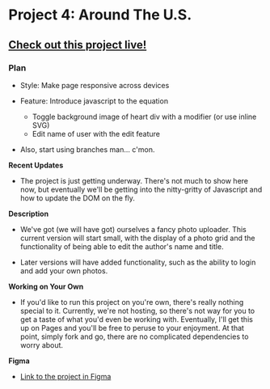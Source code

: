 # Project 4: Around The U.S.

## [Check out this project live!](https://mccambley.github.io/web_project_4/)

### Plan

* Style: Make page responsive across devices
* Feature: Introduce javascript to the equation
  * Toggle background image of heart div with a modifier (or use inline SVG)
  * Edit name of user with the edit feature

* Also, start using branches man... c'mon.

**Recent Updates**

* The project is just getting underway. There's not much to show here now, but eventually we'll be getting into the nitty-gritty of Javascript and how to update the DOM on the fly.

**Description**

* We've got (we will have got) ourselves a fancy photo uploader. This current version will start small, with the display of a photo grid and the functionality of being able to edit the author's name and title.

* Later versions will have added functionality, such as the ability to login and add your own photos.

**Working on Your Own**

* If you'd like to run this project on you're own, there's really nothing special to it. Currently, we're not hosting, so there's not way for you to get a taste of what you'd even be working with. Eventually, I'll get this up on Pages and you'll be free to peruse to your enjoyment. At that point, simply fork and go, there are no complicated dependencies to worry about.

**Figma**

* [Link to the project in Figma](https://www.figma.com/file/SurN1jaeEQIhuZEDMhmWWf/Sprint-4-Around-The-U.S.-desktop-mobile?node-id=0%3A1)

